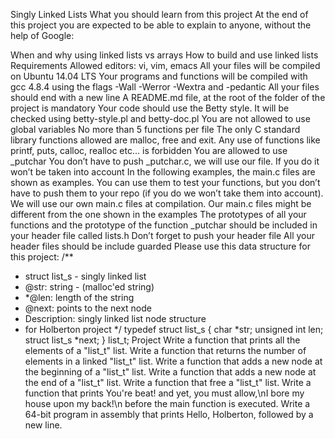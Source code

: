 Singly Linked Lists
What you should learn from this project
At the end of this project you are expected to be able to explain to anyone, without the help of Google:

When and why using linked lists vs arrays
How to build and use linked lists
Requirements
Allowed editors: vi, vim, emacs
All your files will be compiled on Ubuntu 14.04 LTS
Your programs and functions will be compiled with gcc 4.8.4 using the flags -Wall -Werror -Wextra and -pedantic
All your files should end with a new line
A README.md file, at the root of the folder of the project is mandatory
Your code should use the Betty style. It will be checked using betty-style.pl and betty-doc.pl
You are not allowed to use global variables
No more than 5 functions per file
The only C standard library functions allowed are malloc, free and exit. Any use of functions like printf, puts, calloc, realloc etc… is forbidden
You are allowed to use _putchar
You don’t have to push _putchar.c, we will use our file. If you do it won’t be taken into account
In the following examples, the main.c files are shown as examples. You can use them to test your functions, but you don’t have to push them to your repo (if you do we won’t take them into account). We will use our own main.c files at compilation. Our main.c files might be different from the one shown in the examples
The prototypes of all your functions and the prototype of the function _putchar should be included in your header file called lists.h
Don’t forget to push your header file
All your header files should be include guarded
Please use this data structure for this project:
/**
 * struct list_s - singly linked list
 * @str: string - (malloc'ed string)
 * *@len: length of the string
 * @next: points to the next node
 * Description: singly linked list node structure
 * for Holberton project
 */
typedef struct list_s
{
    char *str;
    unsigned int len;
    struct list_s *next;
} list_t;
Project
Write a function that prints all the elements of a "list_t" list.
Write a function that returns the number of elements in a linked "list_t" list.
Write a function that adds a new node at the beginning of a "list_t" list.
Write a function that adds a new node at the end of a "list_t" list.
Write a function that free a "list_t" list.
Write a function that prints You're beat! and yet, you must allow,\nI bore my house upon my back!\n before the main function is executed.
Write a 64-bit program in assembly that prints Hello, Holberton, followed by a new line.